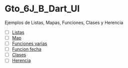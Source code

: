 # Gto_6J_B_Dart_UI
Ejemplos de Listas, Mapas, Funciones, Clases y Herencia

- [ ] [Listas](https://dartpad.dartlang.org/128/635f7a5faef8379cd5f40cd497f016f9)
- [ ] [Map](https://dartpad.dartlang.org/?id=be0c80194a8702884aaa955427ea1ea7)
- [ ] [Funciones varias](https://dartpad.dartlang.org/6e4b5448d2cfccef52b6eb28b5ed8179)
- [ ] [Funcion fecha](https://dartpad.dartlang.org/)
- [ ] [Clases](https://dartpad.dartlang.org/)
- [ ] [Herencia](https://dartpad.dartlang.org/1c7d7e77297602a7d3ba4f74efc25b2b)
